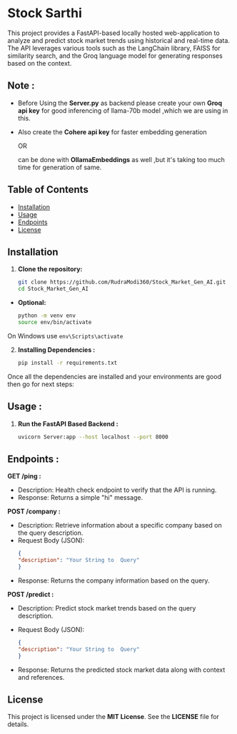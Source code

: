 # Stock Sarthi 


This project provides a FastAPI-based locally hosted web-application to analyze and predict stock market trends using historical and real-time data. The API leverages various tools such as the LangChain library, FAISS for similarity search, and the Groq language model for generating responses based on the context.

## Note :

- Before Using the **Server.py** as backend please create your own **Groq api key** for good inferencing of llama-70b model ,which we are using in this.

- Also create the **Cohere api key** for faster embedding generation

    OR

    can be done with **OllamaEmbeddings** as well ,but it's taking too much time for generation of same.



## Table of Contents
- [Installation](#installation)
- [Usage](#usage)
- [Endpoints](#endpoints)
- [License](#license)

## Installation

1. **Clone the repository:**

   ```bash
   git clone https://github.com/RudraModi360/Stock_Market_Gen_AI.git
   cd Stock_Market_Gen_AI

 - **Optional:**

    ```bash
    python -m venv env
    source env/bin/activate  
    ```
On Windows use 
    ```
    env\Scripts\activate
    ```

2. **Installing Dependencies :**

    ```bash
    pip install -r requirements.txt
    ```

Once all the dependencies are installed and your environments are good then go for next steps:

## Usage :

1. **Run the FastAPI Based Backend :**

    ```bash
    uvicorn Server:app --host localhost --port 8000
    ```

## Endpoints :

**GET /ping :**

   - Description:  Health check endpoint to verify that the API is running.
   - Response: Returns a simple "hi" message.

**POST /company :**

- Description: Retrieve information about a specific company based on the query description.
- Request Body (JSON):
    ```json
    {
    "description": "Your String to  Query"
    }
    ```
- Response: Returns the company information based on the query.

**POST /predict :**

- Description: Predict stock market trends based on the query description.
- Request Body (JSON):
    ```json
    {
    "description": "Your String to  Query"
    }
    ```

- Response: Returns the predicted stock market data along with context and references.

## License 

This project is licensed under the **MIT License**. See the **LICENSE** file for details.




